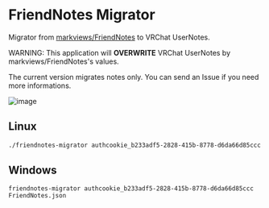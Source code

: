 # FriendNotes Migrator

Migrator from [markviews/FriendNotes](https://github.com/markviews/FriendNotes) to VRChat UserNotes.

WARNING: This application will **OVERWRITE** VRChat UserNotes by markviews/FriendNotes's values.

The current version migrates notes only. You can send an Issue if you need more informations.

![image](https://user-images.githubusercontent.com/11992915/181879774-f33a3d1f-f5ac-407a-8416-effb8699e368.png)

## Linux

```bash
./friendnotes-migrator authcookie_b233adf5-2828-415b-8778-d6da66d85ccc FriendNotes.json
```

## Windows

```
friendnotes-migrator authcookie_b233adf5-2828-415b-8778-d6da66d85ccc FriendNotes.json
```

